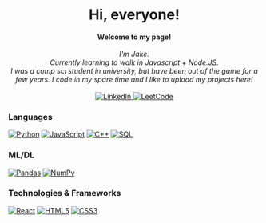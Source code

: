 <h1 align="center">Hi, everyone!</h1>

<p align="center">
    <b>Welcome to my page!</b><br><br>
    <i>
        I'm Jake.<br>
        Currently learning to walk in Javascript + Node.JS.<br>
        I was a comp sci student in university, but have been out of the game for a few years. I code in my spare time and I like to upload my projects here!
    </i><br><br>
    <a href="https://www.linkedin.com/in/jacob-ray-cs/">
        <img src="https://img.shields.io/badge/LinkedIn-blue?style=flat-square&logo=linkedin" alt="LinkedIn">
    </a>
    </a>
    <a href="https://leetcode.com/user5783Da/">
        <img src="https://img.shields.io/badge/LeetCode-blue?style=flat-square&logo=LeetCode" alt="LeetCode">
    </a>
</p>

### Languages
[![Python](https://img.shields.io/badge/python-black?style=for-the-badge&logo=python)](https://github.com/jakeray)
[![JavaScript](https://img.shields.io/badge/javascript-black?style=for-the-badge&logo=javascript)](https://github.com/jakeray)
[![C++](https://img.shields.io/badge/c++-black?style=for-the-badge&logo=cplusplus)](https://github.com/jakeray)
[![SQL](https://img.shields.io/badge/sql-black?style=for-the-badge&logo=mysql)](https://github.com/jakeray)

### ML/DL
[![Pandas](https://img.shields.io/badge/pandas-black?style=for-the-badge&logo=pandas)](https://github.com/jakeray)
[![NumPy](https://img.shields.io/badge/numpy-black?style=for-the-badge&logo=numpy)](https://github.com/jakeray)


### Technologies & Frameworks
[![React](https://img.shields.io/badge/react-black?style=for-the-badge&logo=react)](https://github.com/jakeray)
[![HTML5](https://img.shields.io/badge/html5-black?style=for-the-badge&logo=html5)](https://github.com/jakeray)
[![CSS3](https://img.shields.io/badge/css3-black?style=for-the-badge&logo=css3)](https://github.com/jakeray)
